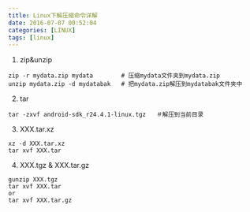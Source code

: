 ```yaml
---
title: Linux下解压缩命令详解
date: 2016-07-07 00:52:04
categories: [LINUX]
tags: [linux]
---
```


1. zip&unzip
```
zip -r mydata.zip mydata        # 压缩mydata文件夹到mydata.zip
unzip mydata.zip -d mydatabak   # 把mydata.zip解压到mydatabak文件夹中
```

<!--more-->

2. tar
```
tar -zxvf android-sdk_r24.4.1-linux.tgz   ＃解压到当前目录
```
3. XXX.tar.xz
```
xz -d XXX.tar.xz
tar xvf XXX.tar
```
4. XXX.tgz & XXX.tar.gz
```
gunzip XXX.tgz
tar xvf XXX.tar
or
tar xvf XXX.tar.gz
```
